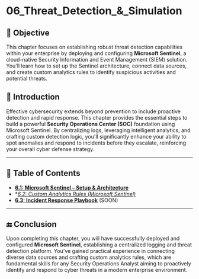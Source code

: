 # 06_Threat_Detection_&_Simulation

## 🎯 Objective

This chapter focuses on establishing robust threat detection capabilities within your enterprise by deploying and configuring **Microsoft Sentinel**, a cloud-native Security Information and Event Management (SIEM) solution. You'll learn how to set up the Sentinel architecture, connect data sources, and create custom analytics rules to identify suspicious activities and potential threats.

## 📝 Introduction

Effective cybersecurity extends beyond prevention to include proactive detection and rapid response. This chapter provides the essential steps to build a powerful **Security Operations Center (SOC)** foundation using Microsoft Sentinel. By centralizing logs, leveraging intelligent analytics, and crafting custom detection logic, you'll significantly enhance your ability to spot anomalies and respond to incidents before they escalate, reinforcing your overall cyber defense strategy.

---

## 📘 Table of Contents

* **[6.1: Microsoft Sentinel – Setup & Architecture](https://github.com/AliChoukatli/CyberShield-Enterprise/blob/main/06_Threat_Detection_%26_Simulation/Documentation/01_Microsoft_Sentinel_Setup.md)**
* **[6.2: Custom Analytics Rules (Microsoft Sentinel)](https://github.com/AliChoukatli/CyberShield-Enterprise/blob/main/06_Threat_Detection_%26_Simulation/Documentation/02_Custom_Analytics_Rules.md)*
* **[6.3: Incident Response Playbook](https://github.com/AliChoukatli/CyberShield-Enterprise/blob/main/06_Threat_Detection_%26_Simulation/Documentation/03_Incident_Response_Playbooks.md)** (SOON)

---

## 🔚 Conclusion

Upon completing this chapter, you will have successfully deployed and configured **Microsoft Sentinel**, establishing a centralized logging and threat detection platform. You've gained practical experience in connecting diverse data sources and crafting custom analytics rules, which are fundamental skills for any Security Operations Analyst aiming to proactively identify and respond to cyber threats in a modern enterprise environment.

